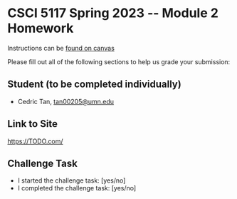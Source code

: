 # CSCI 5117 Spring 2023 -- Module 2 Homework


Instructions can be [found on canvas](https://canvas.umn.edu/courses/355584/pages/homework-2)

Please fill out all of the following sections to help us grade your submission:

## Student (to be completed individually)

* Cedric Tan, tan00205@umn.edu

## Link to Site

<https://TODO.com/>

## Challenge Task

* I started the challenge task: [yes/no]
* I completed the challenge task: [yes/no]
